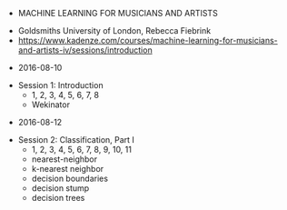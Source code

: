 * MACHINE LEARNING FOR MUSICIANS AND ARTISTS
 - Goldsmiths University of London, Rebecca Fiebrink
 - https://www.kadenze.com/courses/machine-learning-for-musicians-and-artists-iv/sessions/introduction


* 2016-08-10
 - Session 1: Introduction
   - 1, 2, 3, 4, 5, 6, 7, 8
   - Wekinator


* 2016-08-12
 - Session 2: Classification, Part I
   - 1, 2, 3, 4, 5, 6, 7, 8, 9, 10, 11
   - nearest-neighbor
   - k-nearest neighbor
   - decision boundaries
   - decision stump
   - decision trees
